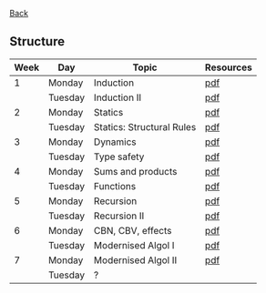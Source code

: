 [Back](README.md)

## Structure

| Week | Day      | Topic                     | Resources                        |
| ---- | -------- | -------------------       | -------------------------------- |
| 1    | Monday   | Induction                 | [pdf](lectures/lecture01.pdf)    |
|      | Tuesday  | Induction II              | [pdf](lectures/lecture02.pdf)    |
| 2    | Monday   | Statics                   | [pdf](lectures/lecture03.pdf)    |
|      | Tuesday  | Statics: Structural Rules | [pdf](lectures/lecture04.pdf)    |
| 3    | Monday   | Dynamics                  | [pdf](lectures/lecture05.pdf)    |
|      | Tuesday  | Type safety               | [pdf](lectures/lecture06.pdf)    |
| 4    | Monday   | Sums and products         | [pdf](lectures/lecture07.pdf)    |
|      | Tuesday  | Functions                 | [pdf](lectures/lecture08.pdf)    |
| 5    | Monday   | Recursion                 | [pdf](lectures/lecture09.pdf)    |
|      | Tuesday  | Recursion II              | [pdf](lectures/lecture10.pdf)    |
| 6    | Monday   | CBN, CBV, effects         | [pdf](lectures/lecture11.pdf)    |
|      | Tuesday  | Modernised Algol I        | [pdf](lectures/lecture12.pdf)    |
| 7    | Monday   | Modernised Algol II       | [pdf](lectures/lecture13.pdf)    |
|      | Tuesday  | ?                         |                                  |
